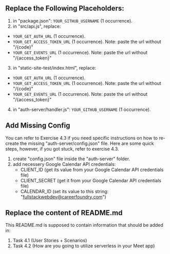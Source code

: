 ## **Replace the Following Placeholders:**

1. in "package.json": `YOUR_GITHUB_USERNAME` (1 occurrence).
2. in "src/api.js", replace:

- `YOUR_GET_AUTH_URL` (1 occurrence).
- `YOUR_GET_ACCESS_TOKEN_URL` (1 occurrence). Note: paste the url without "/{code}"
- `YOUR_GET_EVENTS_URL` (1 occurrence). Note: paste the url without "/{access_token}"

3. in "static-site-test/index.html", replace:

- `YOUR_GET_AUTH_URL` (1 occurrence).
- `YOUR_GET_ACCESS_TOKEN_URL` (1 occurrence). Note: paste the url without "/{code}"
- `YOUR_GET_EVENTS_URL` (1 occurrence). Note: paste the url without "/{access_token}"

4. in "auth-server/handler.js": `YOUR_GITHUB_USERNAME` (1 occurrence).

## **Add Missing Config**

You can refer to Exercise 4.3 if you need specific instructions on how to re-create the missing "auth-server/config.json" file. Here are some quick steps, however, if you got stuck, refer to exercise 4.3.

1. create "config.json" file inside the "auth-server" folder.
2. add necessery Google Calendar API credentials:
   - CLIENT_ID (get its value from your Google Calendar API credentials file)
   - CLIENT_SECRET (get it from your Google Calendar API credentials file)
   - CALENDAR_ID (set its value to this string: "fullstackwebdev@careerfoundry.com")

## **Replace the content of README.md**

This README.md is supposed to contain information that should be added in:

1. Task 4.1 (User Stories + Scenarios)
2. Task 4.2 (How are you going to utilize serverless in your Meet app)
